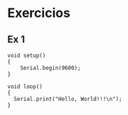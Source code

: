 # Exercicios

## Ex 1
```
void setup()
{
	Serial.begin(9600);
}

void loop()
{
  Serial.print("Hello, World!!!\n");
}
```


